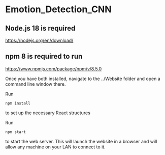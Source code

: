 # Emotion_Detection_CNN

## Node.js 18 is required 
https://nodejs.org/en/download/

## npm 8 is required to run
https://www.npmjs.com/package/npm/v/8.5.0

Once you have both installed, navigate to the ../Website folder and open a command line window there.

Run 
```
npm install
```
to set up the necessary React structures

Run
```
npm start
```
to start the web server. This will launch the website in a browser and will allow any machine on your LAN to connect to it.